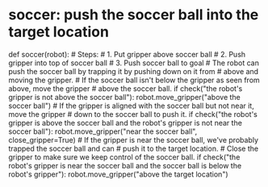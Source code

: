 # soccer: push the soccer ball into the target location
def soccer(robot):
    # Steps:
    #  1. Put gripper above soccer ball
    #  2. Push gripper into top of soccer ball
    #  3. Push soccer ball to goal
    # The robot can push the soccer ball by trapping it by pushing down on it from
    # above and moving the gripper.
    # If the soccer ball isn't below the gripper as seen from above, move the gripper
    # above the soccer ball.
    if check("the robot's gripper is not above the soccer ball"):
        robot.move_gripper("above the soccer ball")
    # If the gripper is aligned with the soccer ball but not near it, move the gripper
    # down to the soccer ball to push it.
    if check("the robot's gripper is above the soccer ball and the robot's gripper is not near the soccer ball"):
        robot.move_gripper("near the soccer ball", close_gripper=True)
    # If the gripper is near the soccer ball, we've probably trapped the soccer ball and can
    # push it to the target location.
    # Close the gripper to make sure we keep control of the soccer ball.
    if check("the robot's gripper is near the soccer ball and the soccer ball is below the robot's gripper"):
        robot.move_gripper("above the target location")